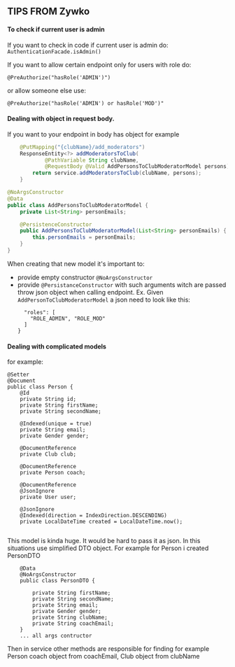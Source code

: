 ## TIPS FROM Zywko

#### To check if current user is admin
If you want to check in code if current user is admin do:
    ```
    AuthenticationFacade.isAdmin()
    ```

If you want to allow certain endpoint only for users with role do:
   ```
   @PreAuthorize("hasRole('ADMIN')")
   ```
or allow someone else use:
   ```
   @PreAuthorize("hasRole('ADMIN') or hasRole('MOD')"
   ```

#### Dealing with object in request body.

If you want to your endpoint in body has object
for example 

```java
    @PutMapping("{clubName}/add_moderators")
    ResponseEntity<?> addModeratorsToClub(
            @PathVariable String clubName,
            @RequestBody @Valid AddPersonsToClubModeratorModel persons){
        return service.addModeratorsToClub(clubName, persons);
    }
```

```java
@NoArgsConstructor
@Data
public class AddPersonsToClubModeratorModel {
    private List<String> personEmails;

    @PersistenceConstructor
    public AddPersonsToClubModeratorModel(List<String> personEmails) {
        this.personEmails = personEmails;
    }
}
```
When creating that new model it's important to:
- provide empty constructor `@NoArgsConstructor` 
- provide `@PersistanceConstructor` with such arguments witch are passed throw json object when calling endpoint. 
Ex. Given `AddPersonToClubModeratorModel` a json need to look like this:
    ```{
      "roles": [
        "ROLE_ADMIN", "ROLE_MOD"
      ]
    }
  ```

#### Dealing with complicated models

for example: 
```@Getter
@Setter
@Document
public class Person {
    @Id
    private String id;
    private String firstName;
    private String secondName;

    @Indexed(unique = true)
    private String email;
    private Gender gender;

    @DocumentReference
    private Club club;

    @DocumentReference
    private Person coach;

    @DocumentReference
    @JsonIgnore
    private User user;

    @JsonIgnore
    @Indexed(direction = IndexDirection.DESCENDING)
    private LocalDateTime created = LocalDateTime.now();
    
   ```
This model is kinda huge. It would be hard to pass it as json. 
In this situations use simplified DTO object. 
For example for Person i created PersonDTO
```
    @Data
    @NoArgsConstructor
    public class PersonDTO {
    
        private String firstName;
        private String secondName;
        private String email;
        private Gender gender;
        private String clubName;
        private String coachEmail; 
    }
    ... all args contructor   
 ```

Then in service other methods are responsible for finding for example Person coach object from coachEmail, Club object from clubName